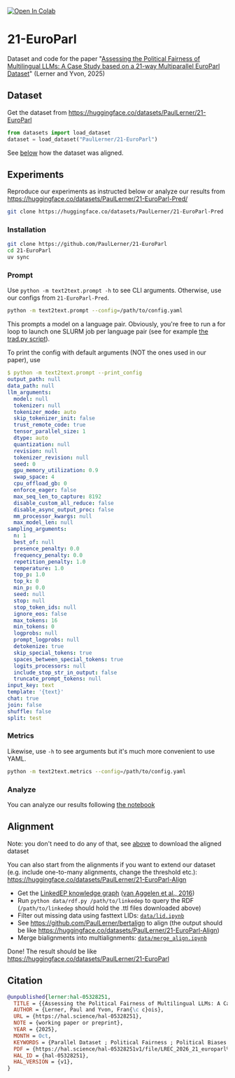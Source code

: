 <a target="_blank" href="https://colab.research.google.com/github/PaulLerner/21-EuroParl/blob/main/analyze.ipynb">
  <img src="https://colab.research.google.com/assets/colab-badge.svg" alt="Open In Colab"/>
</a>

# 21-EuroParl
Dataset and code for the paper "[Assessing the Political Fairness of Multilingual LLMs: A Case Study based on a 21-way Multiparallel EuroParl Dataset](https://hal.science/hal-05328251)" (Lerner and Yvon, 2025)

## Dataset

Get the dataset from https://huggingface.co/datasets/PaulLerner/21-EuroParl

```py
from datasets import load_dataset
dataset = load_dataset("PaulLerner/21-EuroParl")
```

See [below](#alignment) how the dataset was aligned.

## Experiments

Reproduce our experiments as instructed below or analyze our results from https://huggingface.co/datasets/PaulLerner/21-EuroParl-Pred/

```bash
git clone https://huggingface.co/datasets/PaulLerner/21-EuroParl-Pred
```

### Installation
```bash
git clone https://github.com/PaulLerner/21-EuroParl
cd 21-EuroParl
uv sync
```

### Prompt
Use `python -m text2text.prompt -h` to see CLI arguments. Otherwise, use our configs from `21-EuroParl-Pred`.

```bash
python -m text2text.prompt --config=/path/to/config.yaml
```

This prompts a model on a language pair. Obviously, you're free to run a for loop to launch one SLURM job per language pair (see for example [the trad.py script](21-EuroParl/trad.py)).

To print the  config with default arguments (NOT the ones used in our paper), use
```yaml
$ python -m text2text.prompt --print_config
output_path: null
data_path: null
llm_arguments:
  model: null
  tokenizer: null
  tokenizer_mode: auto
  skip_tokenizer_init: false
  trust_remote_code: true
  tensor_parallel_size: 1
  dtype: auto
  quantization: null
  revision: null
  tokenizer_revision: null
  seed: 0
  gpu_memory_utilization: 0.9
  swap_space: 4
  cpu_offload_gb: 0
  enforce_eager: false
  max_seq_len_to_capture: 8192
  disable_custom_all_reduce: false
  disable_async_output_proc: false
  mm_processor_kwargs: null
  max_model_len: null
sampling_arguments:
  n: 1
  best_of: null
  presence_penalty: 0.0
  frequency_penalty: 0.0
  repetition_penalty: 1.0
  temperature: 1.0
  top_p: 1.0
  top_k: 0
  min_p: 0.0
  seed: null
  stop: null
  stop_token_ids: null
  ignore_eos: false
  max_tokens: 16
  min_tokens: 0
  logprobs: null
  prompt_logprobs: null
  detokenize: true
  skip_special_tokens: true
  spaces_between_special_tokens: true
  logits_processors: null
  include_stop_str_in_output: false
  truncate_prompt_tokens: null
input_key: text
template: '{text}'
chat: true
join: false
shuffle: false
split: test
```

### Metrics
Likewise, use `-h` to see arguments but it's much more convenient to use YAML.

```bash
python -m text2text.metrics --config=/path/to/config.yaml
```

### Analyze
You can analyze our results following [the notebook](analyze.ipynb)

## Alignment
Note: you don't need to do any of that, see [above](#dataset) to download the aligned dataset

You can also start from the alignments if you want to extend our dataset (e.g. include one-to-many alignments, change the threshold etc.): https://huggingface.co/datasets/PaulLerner/21-EuroParl-Align

- Get the [LinkedEP knowledge graph](https://ssh.datastations.nl/dataset.xhtml?persistentId=doi:10.17026/dans-x62-ew3m) ([van Aggelen et al., 2016](https://journals.sagepub.com/doi/full/10.3233/SW-160227))
- Run `python data/rdf.py /path/to/linkedep` to query the RDF (`/path/to/linkedep` should hold the .ttl files downloaded above)
- Filter out missing data using fasttext LIDs: [`data/lid.ipynb`](data/lid.ipynb)
- See https://github.com/PaulLerner/bertalign to align (the output should be like https://huggingface.co/datasets/PaulLerner/21-EuroParl-Align)
- Merge bialignments into multialignments: [`data/merge_align.ipynb`](data/merge_align.ipynb)

Done! The result should be like https://huggingface.co/datasets/PaulLerner/21-EuroParl




## Citation

```bib
@unpublished{lerner:hal-05328251,
  TITLE = {{Assessing the Political Fairness of Multilingual LLMs: A Case Study based on a 21-way Multiparallel EuroParl Dataset}},
  AUTHOR = {Lerner, Paul and Yvon, Fran{\c c}ois},
  URL = {https://hal.science/hal-05328251},
  NOTE = {working paper or preprint},
  YEAR = {2025},
  MONTH = Oct,
  KEYWORDS = {Parallel Dataset ; Political Fairness ; Political Biases ; Large Language Models},
  PDF = {https://hal.science/hal-05328251v1/file/LREC_2026_21_europarl%2812%29.pdf},
  HAL_ID = {hal-05328251},
  HAL_VERSION = {v1},
}
```
